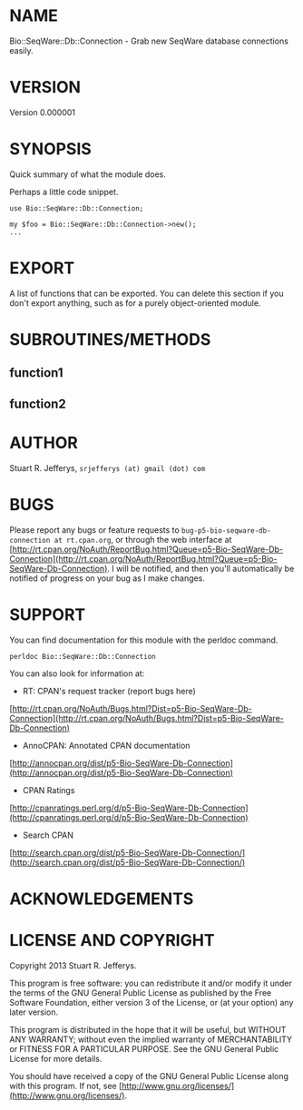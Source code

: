# NAME

Bio::SeqWare::Db::Connection - Grab new SeqWare database connections easily.

# VERSION

Version 0.000001

# SYNOPSIS

Quick summary of what the module does.

Perhaps a little code snippet.

    use Bio::SeqWare::Db::Connection;

    my $foo = Bio::SeqWare::Db::Connection->new();
    ...

# EXPORT

A list of functions that can be exported.  You can delete this section
if you don't export anything, such as for a purely object-oriented module.

# SUBROUTINES/METHODS

## function1

## function2

# AUTHOR

Stuart R. Jefferys, `srjefferys (at) gmail (dot) com`

# BUGS

Please report any bugs or feature requests to `bug-p5-bio-seqware-db-connection at rt.cpan.org`, or through
the web interface at [http://rt.cpan.org/NoAuth/ReportBug.html?Queue=p5-Bio-SeqWare-Db-Connection](http://rt.cpan.org/NoAuth/ReportBug.html?Queue=p5-Bio-SeqWare-Db-Connection).  I will be notified, and then you'll
automatically be notified of progress on your bug as I make changes.







# SUPPORT

You can find documentation for this module with the perldoc command.

    perldoc Bio::SeqWare::Db::Connection



You can also look for information at:

- RT: CPAN's request tracker (report bugs here)

[http://rt.cpan.org/NoAuth/Bugs.html?Dist=p5-Bio-SeqWare-Db-Connection](http://rt.cpan.org/NoAuth/Bugs.html?Dist=p5-Bio-SeqWare-Db-Connection)

- AnnoCPAN: Annotated CPAN documentation

[http://annocpan.org/dist/p5-Bio-SeqWare-Db-Connection](http://annocpan.org/dist/p5-Bio-SeqWare-Db-Connection)

- CPAN Ratings

[http://cpanratings.perl.org/d/p5-Bio-SeqWare-Db-Connection](http://cpanratings.perl.org/d/p5-Bio-SeqWare-Db-Connection)

- Search CPAN

[http://search.cpan.org/dist/p5-Bio-SeqWare-Db-Connection/](http://search.cpan.org/dist/p5-Bio-SeqWare-Db-Connection/)



# ACKNOWLEDGEMENTS



# LICENSE AND COPYRIGHT

Copyright 2013 Stuart R. Jefferys.

This program is free software: you can redistribute it and/or modify
it under the terms of the GNU General Public License as published by
the Free Software Foundation, either version 3 of the License, or
(at your option) any later version.

This program is distributed in the hope that it will be useful,
but WITHOUT ANY WARRANTY; without even the implied warranty of
MERCHANTABILITY or FITNESS FOR A PARTICULAR PURPOSE.  See the
GNU General Public License for more details.

You should have received a copy of the GNU General Public License
along with this program.  If not, see [http://www.gnu.org/licenses/](http://www.gnu.org/licenses/).


